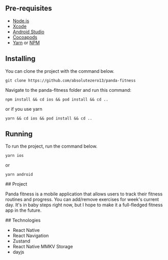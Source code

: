 ## Pre-requisites

- [Node.js](https://nodejs.org/en/)
- [Xcode](https://developer.apple.com/xcode/)
- [Android Studio](https://developer.android.com/studio)
- [Cocoapods](https://cocoapods.org/)
- [Yarn](https://yarnpkg.com/) or [NPM](https://www.npmjs.com/)

## Installing

You can clone the project with the command below.

```
git clone https://github.com/absolutezero13/panda-fitness
```

Navigate to the panda-fitness folder and run this command:

```
npm install && cd ios && pod install && cd ..

```

or if you use yarn

```
yarn && cd ios && pod install && cd ..

```

## Running

To run the project, run the command below.

```
yarn ios
```

or

```
yarn android
```

## Project

Panda fitness is a mobile application that allows users to track their fitness routines and progress. You can add/remove exercises for week's current day. It's in baby steps right now, but I hope to make it a full-fledged fitness app in the future.

## Technologies

- React Native
- React Navigation
- Zustand
- React Native MMKV Storage
- dayjs
